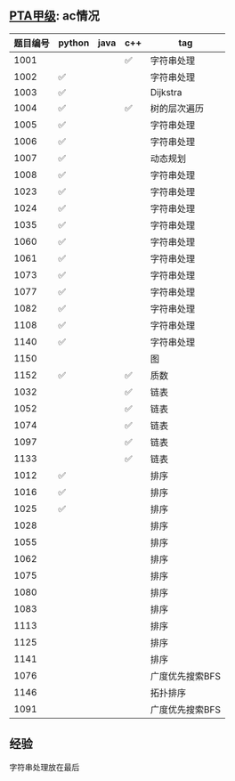 ## [PTA甲级](https://pintia.cn/problem-sets/994805342720868352): ac情况
|题目编号|python|java|c++|tag|
|----|----|----|----|----|
|1001|||:white_check_mark:|字符串处理|
|1002|:white_check_mark:|||字符串处理|
|1003|:white_check_mark:|||Dijkstra|
|1004|:white_check_mark:||:white_check_mark:|树的层次遍历|
|1005|:white_check_mark:|||字符串处理|
|1006|:white_check_mark:|||字符串处理|
|1007|:white_check_mark:|||动态规划|
|1008|:white_check_mark:|||字符串处理|
|1023|:white_check_mark:|||字符串处理|
|1024|:white_check_mark:|||字符串处理|
|1035|:white_check_mark:|||字符串处理|
|1060|:white_check_mark:|||字符串处理|
|1061|:white_check_mark:|||字符串处理|
|1073|:white_check_mark:|||字符串处理|
|1077|:white_check_mark:|||字符串处理|
|1082|:white_check_mark:|||字符串处理|
|1108|:white_check_mark:|||字符串处理|
|1140|:white_check_mark:|||字符串处理|
|1150||||图|
|1152|:white_check_mark:||:white_check_mark:|质数|
|1032|||:white_check_mark:|链表|
|1052|||:white_check_mark:|链表|
|1074|||:white_check_mark:|链表|
|1097|||:white_check_mark:|链表|
|1133|||:white_check_mark:|链表|
|1012|:white_check_mark:|||排序|
|1016|:white_check_mark:|||排序|
|1025|:white_check_mark:|||排序|
|1028||||排序|
|1055||||排序|
|1062||||排序|
|1075||||排序|
|1080||||排序|
|1083||||排序|
|1113||||排序|
|1125||||排序|
|1141||||排序|
|1076||||广度优先搜索BFS|
|1146||||拓扑排序|
|1091||||广度优先搜索BFS|

## 经验
字符串处理放在最后